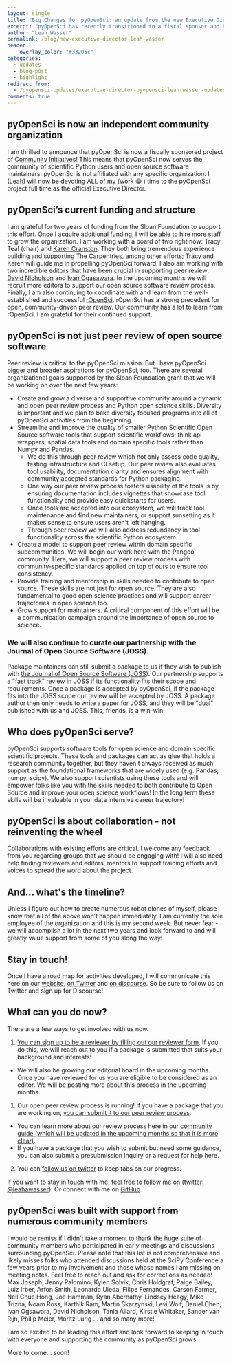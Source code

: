 ```yaml
---
layout: single
title: "Big Changes for pyOpenSci: an update from the new Executive Director, Leah Wasser"
excerpt: "pyOpenSci has recently transitioned to a fiscal sponsor and has a new executive director - Leah Wasser. Learn more about our goals over the next few years and how to get involved with the community."
author: "Leah Wasser"
permalink: /blog/new-executive-director-leah-wasser
header:
    overlay_color: "#33205c"
categories:
  - updates
  - blog-post
  - highlight
redirect_from:
  - /pyopensci-updates/executive-director-pyopensci-leah-wasser-updates/
comments: true
---
```



## pyOpenSci is now an independent community organization

I am thrilled to announce that pyOpenSci is now a fiscally sponsored project of
[Community Initiatives](https://communityin.org/our-projects/support-a-project/)! This means that pyOpenSci now serves the community of
scientific Python users and open source software maintainers. pyOpenSci is not
affiliated with any specific organization. I (Leah) will now be devoting ALL of my
(work :grin: ) time to the pyOpenSci project full time as the official Executive Director.

## pyOpenSci’s current funding and structure

I am grateful for two years of funding from the Sloan Foundation to
support this effort. Once I acquire additional funding, I
will be able to hire more staff to grow the organization. I am working with a
board of two right now: Tracy Teal (chair) and [Karen Cranston](https://karencranston.ca/). They both bring
tremendous experience building and supporting The Carpentries, among other
efforts; Tracy and Karen will guide me in propelling pyOpenSci forward. I also am
working with two incredible editors that have been crucial in supporting peer
review: [David Nicholson](https://nicholdav.info/) and [Ivan Ogasawara](https://xmnlab.github.io/).
In the upcoming months we will recruit more editors to support our open source software review process.
Finally, I am also continuing to coordinate with and learn from the
well-established and successful [rOpenSci](https://www.ropensci.org).
rOpenSci has a strong precedent for open, community-driven peer review. Our
community has a lot to learn from rOpenSci. I am grateful for their
continued support.

## pyOpenSci is not just peer review of open source software
Peer review is critical to the pyOpenSci mission. But I have pyOpenSci  bigger
and broader aspirations for pyOpenSci, too. There are several organizational
goals supported by the Sloan Foundation grant that we will be working on over
the next few years:
* Create and grow a diverse and supportive community around a dynamic and
open peer review process and Python open science skills. Diversity is important and we plan to bake diversity focused programs into all of pyOpenSci activities from the beginning.
* Streamline and improve the quality of smaller Python Scientific Open Source software tools that support scientific workflows: think api wrappers, spatial data tools and domain specific tools rather than Numpy and Pandas.
  * We do this through peer review which not only assess code quality, testing infrastructure and CI setup. Our peer review also evaluates tool usability, documentation clarity and ensures alignment with community accepted standards for Python packaging.
  * One way our peer review process fosters usability of the tools is by ensuring documentation includes vignettes that showcase tool functionality and provide easy quickstarts for users.
  * Once tools are accepted into our ecosystem, we will track tool maintenance and find new maintainers, or support sunsetting as it makes sense to ensure users aren't left hanging.
  * Through peer review we will also address redundancy in tool functionality across the scientific Python ecosystem.
* Create a model to support peer review within domain specific subcommunities. We will begin our work here with the Pangeo community. Here, we will support a peer review process with community-specific standards applied on top of ours to ensure tool consistency.
* Provide training and mentorship in skills needed to contribute to open source. These skills are not just for open source. They are also fundamental to good open science practices and will support career trajectories in open science too.
* Grow support for maintainers. A critical component of this effort will be a communication campaign around the importance of open source to science.

### We will also continue to curate our partnership with the Journal of Open Source Software (JOSS).
Package maintainers can still submit a package to us if they wish to publish with
[the Journal of Open Source Software (JOSS)](https://joss.theoj.org/). Our partnership supports a "fast track" review in JOSS if its functionality
fits their scope and requirements. Once a package is accepted by pyOpenSci, if
the package fits into the JOSS scope our review will be accepted by JOSS. A package
author then only needs to write a paper for JOSS, and they will be "dual"
published with us and JOSS. This, friends, is a win-win!

## Who does pyOpenSci serve?
pyOpenSci supports software tools for open science and domain specific
scientific projects. These tools and packages can act as glue that holds a
research community together, but they haven't always received as much support
as the foundational frameworks that are widely used (e.g. Pandas, numpy, scipy).
We also support scientists using these tools and will empower folks like you
with the skills needed to both contribute to Open Source and improve your open
science workflows! In the long term these skills will be invaluable in your
data intensive career trajectory!

## pyOpenSci is about collaboration - not reinventing the wheel
Collaborations with existing efforts are critical. I welcome any feedback from
you regarding groups that we should be engaging with! I will also need help
finding reviewers and editors, mentors to support training efforts and voices to
spread the word about the project.

## And… what's the timeline?
Unless I figure out how to create numerous robot clones of myself, please know
that all of the above won’t happen immediately. I am currently the sole
employee of the organization and this is my second week. But never fear - we
will accomplish a lot in the next two years and look forward to and will greatly
value support from some of you along the way!

## Stay in touch!
Once I have a road map for activities developed, I will communicate this here on our
[website](https://www.pyopensci.org/), [on Twitter](https://www.twitter.com/pyopensci)
and [on discourse](https://pyopensci.discourse.group/). So be sure to
follow us on Twitter and sign up for Discourse!

## What can you do now?
There are a few ways to get involved with us now.

1. [You can sign up to be a reviewer by filling out our reviewer form](https://forms.gle/B6zAukLCvJot5nws6). If you do this, we will reach out to you if a package is submitted that suits your background and interests!
  * We will also be growing our editorial board in the upcoming months. Once you have reviewed for us you are eligible to be considered as an editor. We will be posting more about this process in the upcoming months.
1. Our open peer review process is running! If you have a package that you are working on, [you can submit it to our peer review process](https://github.com/pyOpenSci/software-review/issues).
  * You can learn more about our review process here in our [community guide (which will be updated in the upcoming months so that it is more clear)](https://www.pyopensci.org/software-peer-review/about/package-scope.html).
  * If you have a package that you wish to submit but need some guidance, you can also submit a presubmission inquiry or a request for help here.
2. You can [follow us on twitter](https://www.twitter.com/pyopensci) to keep tabs on our progress.

If you want to stay in touch with me, feel free to follow me on
([twitter: @leahawasser](https://www.twitter.com/leahawasser)). Or connect with
me on [GitHub](https://www.github.com/lwasser).

## pyOpenSci was built with support from numerous community members
I would be remiss if I didn't take a moment to thank the huge suite of community
members who participated in early meetings and discussions surrounding pyOpenSci.
Please note that this list is not comprehensive and likely misses folks who
attended discussions held at the SciPy Conference a few years prior to my involvement and those
whose names I am missing on meeting notes. Feel free to reach out and ask for
corrections as needed!  Max Joseph, Jenny Palomino, Kylen Solvik, Chris Holdgraf,
Paige Bailey, Luiz Irber,
Arfon Smith, Leonardo Uieda, Filipe Fernandes, Carson Farmer, Neil Chue Hong,
Joe Hamman, Ryan Abernathy, Lindsey Heagy, Mike Trizna, Noam Ross, Karthik Ram,
Martin Skarzynski, Levi Wolf, Daniel Chen, Ivan Ogsawara, David Nicholson, Tania Allard,
Kirstie Whitaker, Sander van Rijn, Philip Meier, Moritz Lurig ... and so many
more!

I am so excited to be leading this effort and look forward to keeping in touch
with everyone and supporting the community as pyOpenSci grows.

More to come... soon!
